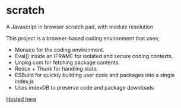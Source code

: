 # scratch

A Javascript in browser scratch pad, with module resolution

This project is a browser-based coding environment that uses;

- Monaco for the coding environment.
- Eval() inside an IFRAME for isolated and secure coding contexts.
- Unpkg.com for fetching package contents.
- Redux + Thunk for handling state.
- ESBuild for quickly building user code and packages into a single index.js
- Uses indexDB to preserve code and package downloads

[Hosted here](https://purple-dune-0b7a56c10.3.azurestaticapps.net)
